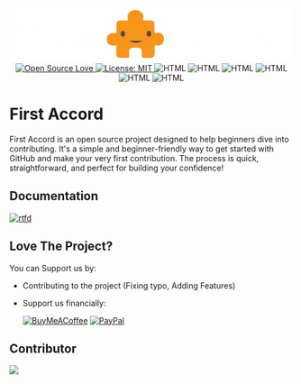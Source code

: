 <p align="center">
    <img alt="Open Source Love" src="./logo_md.webp" class="index-logo">
    <br>
    <a href="https://github.com/STICKnoLOGIC/First-Accord" alt="Open Source Love">
        <img alt="Open Source Love" src="https://STICKnoLOGIC.github.io/open-source-badges/badges/open-source-v1/open-source.svg">
    </a>
    <a href="./LICENSE" alt="License: MIT">
        <img alt="License: MIT" src="https://img.shields.io/badge/License-MIT-green.svg" >
    </a>
    <img alt="HTML" src="https://img.shields.io/badge/html5-%23E34F26.svg?style=flat&logo=html5&logoColor=white" >
    <img alt="HTML" src="https://img.shields.io/badge/javascript-%23323330.svg?style=flat&logo=javascript&logoColor=white" >
    <img alt="HTML" src="https://img.shields.io/badge/css3-%231572B6.svg?style=flat&logo=css3&logoColor=white" >
    <img alt="HTML" src="https://img.shields.io/badge/github-%23121011.svg?style=flat&logo=github&logoColor=white" >
    <img alt="HTML" src="https://img.shields.io/badge/Windows%20Terminal-%234D4D4D.svg?style=flat&logo=windows-terminal&logoColor=white" >
    <img alt="HTML" src="https://img.shields.io/badge/Google%20Chrome-4285F4?style=flat&logo=google-chrome&logoColor=white" >
    <!-- <img alt="HTML" src="https://img.shields.io/badge/yaml-%23ffffff.svg?style=flat&logo=yml&logoColor=white" > -->
</p>

# First Accord
 First Accord is an open source project designed to help beginners dive into contributing. It's a simple and beginner-friendly way to get started with GitHub and make your very first contribution. The process is quick, straightforward, and perfect for building your confidence!

## Documentation
<a href="./docs" alt="rtfd">
    <img alt="rtfd" src="https://img.shields.io/badge/Readthedocs-%23000000.svg?style=flat&logo=readthedocs&logoColor=white" >
</a>

## Love The Project?
You can Support us by:
* Contributing to the project (Fixing typo, Adding Features)
* Support us financially:

  [![BuyMeACoffee](https://img.shields.io/badge/Buy%20Me%20a%20Coffee-ffdd00?style=flat&logo=buy-me-a-coffee&logoColor=black)](https://buymeacoffee.com/STICKnoLOGIC)
  [![PayPal](https://img.shields.io/badge/PayPal-00457C?style=flat&logo=paypal&logoColor=white)](https://paypal.me/yhalSTICKnoLOGIC)

## Contributor
<img src = "https://contrib.rocks/image?repo=STICKnoLOGIC/first-accord"/>

